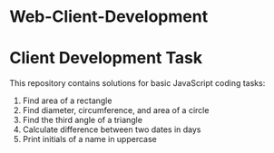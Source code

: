 # Web-Client-Development
# Client Development Task
This repository contains solutions for basic JavaScript coding tasks:
1. Find area of a rectangle
2. Find diameter, circumference, and area of a circle
3. Find the third angle of a triangle
4. Calculate difference between two dates in days
5. Print initials of a name in uppercase
